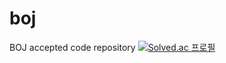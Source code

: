 # boj
BOJ accepted code repository
[![Solved.ac 프로필](http://mazassumnida.wtf/api/v2/generate_badge?boj=mwy3055)](https://solved.ac/mwy3055)
